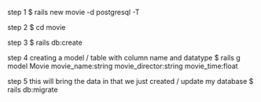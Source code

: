 step 1 
$ rails new movie -d postgresql -T

step 2
$ cd movie

step 3 
$ rails db:create

step 4 creating a model / table with column name and datatype 
$ rails g model Movie movie_name:string movie_director:string movie_time:float 

step 5 this will bring the data in that we just created / update my database
$ rails db:migrate


